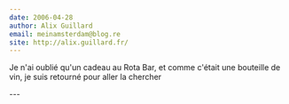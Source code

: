 ```yaml
---
date: 2006-04-28
author: Alix Guillard
email: meinamsterdam@blog.re
site: http://alix.guillard.fr/
---
```


<p>Je n'ai oublié qu'un cadeau au Rota Bar, et comme c'était une bouteille de vin, je suis retourné pour aller la chercher</p>
---